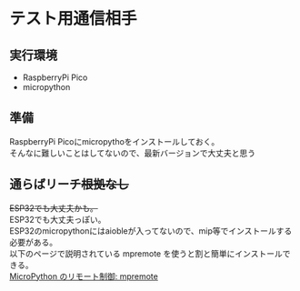 # テスト用通信相手

## 実行環境
- RaspberryPi Pico
- micropython

## 準備
RaspberryPi Picoにmicropythoをインストールしておく。  
そんなに難しいことはしてないので、最新バージョンで大丈夫と思う  

## 通らばリーチ~~根拠なし~~
~~ESP32でも大丈夫かも。~~  
ESP32でも大丈夫っぽい。  
ESP32のmicropythonにはaiobleが入ってないので、mip等でインストールする必要がある。  
以下のページで説明されている mpremote を使うと割と簡単にインストールできる。  
[MicroPython のリモート制御: mpremote](https://micropython-docs-ja.readthedocs.io/ja/latest/reference/mpremote.html#mpremote-command-mip)  
